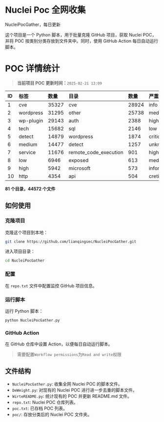 # Nuclei Poc 全网收集
NucleiPocGather，每日更新

这个项目是一个 Python 脚本，用于批量克隆 GitHub 项目，获取 Nuclei POC，并将 POC 按类别分类存放到文件夹中。同时，使用 GitHub Action 每日自动运行脚本。
# POC 详情统计

> **当前项目 POC 更新时间：**`2025-02-21 13:09`

| ID | 标签      | 数量 | 目录       | 数量 | 严重性   | 数量 |
|:---| :-------- | :--- | :--------- | :--- | :------- | :--- |
| 1 | cve | 35327 | cve | 28924 | info | 21128 |
| 2 | wordpress | 31295 | other | 25738 | medium | 20025 |
| 3 | wp-plugin | 29143 | auth | 2388 | high | 12768 |
| 4 | tech | 15682 | sql | 2146 | low | 8059 |
| 5 | detect | 14879 | wordpress | 1874 | critical | 6669 |
| 6 | medium | 14477 | detect | 1257 | unknown | 73 |
| 7 | service | 11676 | remote_code_execution | 901 | hight | 16 |
| 8 | low | 6946 | exposed | 613 | meduim | 8 |
| 9 | high | 5942 | microsoft | 573 | informative | 8 |
| 10 | http | 4354 | api | 504 | cretical | 2 |

**81 个目录，44572 个文件**
## 如何使用

### 克隆项目

克隆这个项目到本地：

```bash
git clone https://github.com/lianqingsec/NucleiPocGather.git
```

进入项目目录：

```bash
cd NucleiPocGather
```

### 配置

在 `repo.txt` 文件中配置监控 GitHub 项目信息。

### 运行脚本

运行 Python 脚本：

```bash
python NucleiPocGather.py
```

### GitHub Action

在 GitHub 仓库中设置 Action，以便每日自动运行脚本。

> 需要配置`Workflow permissions`为`Read and write`权限

## 文件结构

- `NucleiPocGather.py`: 收集全网 Nuclei POC 的脚本文件。
- `DeWeight.py`: 对现有的 Nuclei POC 进行进一步去重的脚本文件。
- `WirteREADME.py`: 统计现有的 POC 并更新 README.md 文件。
- `repo.txt`: Nuclei POC 仓库列表。
- `poc.txt`: 已存档 POC 列表。
- `poc/`: 存放分类后的 Nuclei POC 文件夹。

